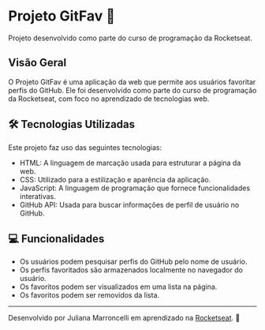 # Projeto GitFav 🌟

Projeto desenvolvido como parte do curso de programação da Rocketseat.

## Visão Geral

O Projeto GitFav é uma aplicação da web que permite aos usuários favoritar perfis do GitHub. Ele foi desenvolvido como parte do curso de programação da Rocketseat, com foco no aprendizado de tecnologias web.

## 🛠️ Tecnologias Utilizadas 

Este projeto faz uso das seguintes tecnologias:

- HTML: A linguagem de marcação usada para estruturar a página da web.
- CSS: Utilizado para a estilização e aparência da aplicação.
- JavaScript: A linguagem de programação que fornece funcionalidades interativas.
- GitHub API: Usada para buscar informações de perfil de usuário no GitHub.

## 💻 Funcionalidades

- Os usuários podem pesquisar perfis do GitHub pelo nome de usuário.
- Os perfis favoritados são armazenados localmente no navegador do usuário.
- Os favoritos podem ser visualizados em uma lista na página.
- Os favoritos podem ser removidos da lista.

---

Desenvolvido por Juliana Marroncelli  em aprendizado na [Rocketseat](https://rocketseat.com.br/). 🚀

